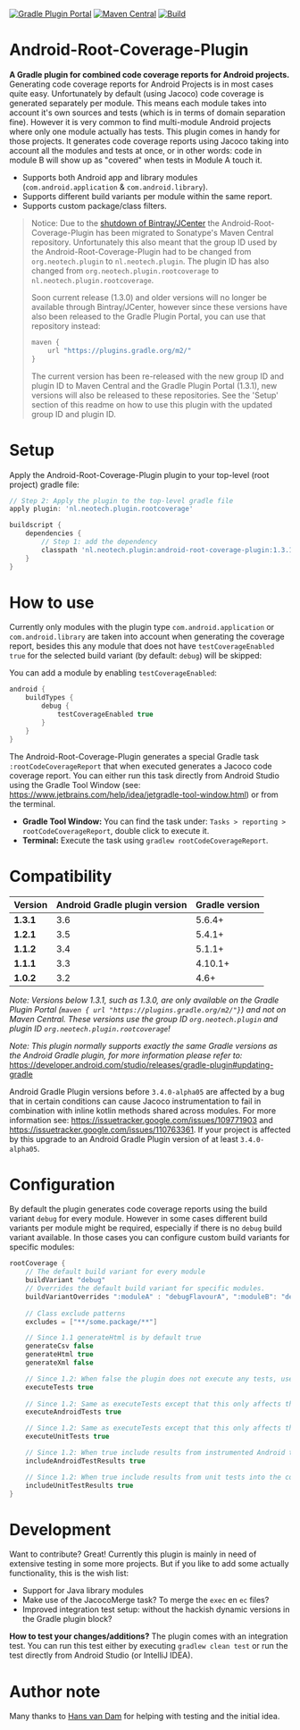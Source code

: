 [![Gradle Plugin Portal](https://img.shields.io/maven-metadata/v/https/plugins.gradle.org/m2/nl.neotech.plugin/android-root-coverage-plugin/maven-metadata.xml.svg?label=Gradle%20Plugin%20Portal)](https://plugins.gradle.org/plugin/nl.neotech.plugin.rootcoverage)
[![Maven Central](https://img.shields.io/maven-central/v/nl.neotech.plugin/android-root-coverage-plugin?label=Maven%20Central)](https://search.maven.org/artifact/nl.neotech.plugin/android-root-coverage-plugin)
[![Build](https://github.com/NeoTech-Software/Android-Root-Coverage-Plugin/actions/workflows/build.yml/badge.svg)](https://github.com/NeoTech-Software/Android-Root-Coverage-Plugin/actions/workflows/build.yml)

# Android-Root-Coverage-Plugin
**A Gradle plugin for combined code coverage reports for Android projects.**
Generating code coverage reports for Android Projects is in most cases quite easy. Unfortunately by
default (using Jacoco) code coverage is generated separately per module. This means each module
takes into account it's own sources and tests (which is in terms of domain separation fine). However
it is very common to find multi-module Android projects where only one module actually has tests.
This plugin comes in handy for those projects. It generates code coverage reports using Jacoco
taking into account all the modules and tests at once, or in other words: code in module B will show
up as "covered" when tests in Module A touch it.

  - Supports both Android app and library modules (`com.android.application` & `com.android.library`).
  - Supports different build variants per module within the same report.
  - Supports custom package/class filters.

> Notice: Due to the [shutdown of Bintray/JCenter](https://jfrog.com/blog/into-the-sunset-bintray-jcenter-gocenter-and-chartcenter/)
> the Android-Root-Coverage-Plugin has been migrated
> to Sonatype's Maven Central repository. Unfortunately this also meant that the group ID used by
> the Android-Root-Coverage-Plugin had to be changed from `org.neotech.plugin` to
> `nl.neotech.plugin`. The plugin ID has also changed from `org.neotech.plugin.rootcoverage` to
> `nl.neotech.plugin.rootcoverage`.
>
> Soon current release (1.3.0) and older versions will no longer be available through
> Bintray/JCenter, however since these versions have also been released to the Gradle Plugin Portal,
> you can use that repository instead:
> ```groovy
> maven {
>     url "https://plugins.gradle.org/m2/"
> }
> ```
>
> The current version has been re-released with the new group ID and plugin ID to Maven Central and
> the Gradle Plugin Portal (1.3.1), new versions will also be released to these repositories. See
> the 'Setup' section of this readme on how to use this plugin with the updated group ID and
> plugin ID.

# Setup
Apply the Android-Root-Coverage-Plugin plugin to your top-level (root project) gradle file:

```groovy
// Step 2: Apply the plugin to the top-level gradle file
apply plugin: 'nl.neotech.plugin.rootcoverage'

buildscript {
    dependencies {
        // Step 1: add the dependency
        classpath 'nl.neotech.plugin:android-root-coverage-plugin:1.3.1'
    }
}
```


# How to use
Currently only modules with the plugin type `com.android.application` or `com.android.library` are
taken into account when generating the coverage report, besides this any module that does not have
`testCoverageEnabled true` for the selected build variant (by default: `debug`) will be skipped:

You can add a module by enabling `testCoverageEnabled`:
```groovy
android {
    buildTypes {
        debug {
            testCoverageEnabled true
        }
    }
}
```

The Android-Root-Coverage-Plugin generates a special Gradle task `:rootCodeCoverageReport` that when
executed generates a Jacoco code coverage report. You can either run this task directly from
Android Studio using the Gradle Tool Window (see:
<https://www.jetbrains.com/help/idea/jetgradle-tool-window.html>) or from the terminal.

- **Gradle Tool Window:** You can find the task under: `Tasks > reporting > rootCodeCoverageReport`, double click to  execute it.
- **Terminal:** Execute the task using `gradlew rootCodeCoverageReport`.


# Compatibility
| Version       | Android Gradle plugin version | Gradle version |
| ------------- | ----------------------------- | -------------- |
| **1.3.1**     | 3.6                           | 5.6.4+         |
| **1.2.1**     | 3.5                           | 5.4.1+         |
| **1.1.2**     | 3.4                           | 5.1.1+         |
| **1.1.1**     | 3.3                           | 4.10.1+        |
| **1.0.2**     | 3.2                           | 4.6+           |

*Note: Versions below 1.3.1, such as 1.3.0, are only available on the Gradle Plugin Portal
(`maven { url "https://plugins.gradle.org/m2/"}`) and not on Maven Central. These versions use the
group ID `org.neotech.plugin` and plugin ID `org.neotech.plugin.rootcoverage`!*

*Note: This plugin normally supports exactly the same Gradle versions as the Android Gradle
plugin, for more information please refer to:* 
<https://developer.android.com/studio/releases/gradle-plugin#updating-gradle>

Android Gradle Plugin versions before `3.4.0-alpha05` are affected by a bug that in certain conditions can
cause Jacoco instrumentation to fail in combination with inline kotlin methods shared across modules. For more information
see: <https://issuetracker.google.com/issues/109771903> and <https://issuetracker.google.com/issues/110763361>.
If your project is affected by this upgrade to an Android Gradle Plugin version of at least `3.4.0-alpha05`.


# Configuration
By default the plugin generates code coverage reports using the build variant `debug` for every
module. However in some cases different build variants per module might be required, especially if
there is no `debug` build variant available. In those cases you can configure custom build variants
for specific modules:

```groovy
rootCoverage {
    // The default build variant for every module
    buildVariant "debug"
    // Overrides the default build variant for specific modules.
    buildVariantOverrides ":moduleA" : "debugFlavourA", ":moduleB": "debugFlavourA"
    
    // Class exclude patterns
    excludes = ["**/some.package/**"]

    // Since 1.1 generateHtml is by default true
    generateCsv false
    generateHtml true
    generateXml false

    // Since 1.2: When false the plugin does not execute any tests, useful when you run the tests manually or remote (Firebase Test Lab)
    executeTests true
    
    // Since 1.2: Same as executeTests except that this only affects the instrumented Android tests
    executeAndroidTests true

    // Since 1.2: Same as executeTests except that this only affects the unit tests
    executeUnitTests true

    // Since 1.2: When true include results from instrumented Android tests into the coverage report
    includeAndroidTestResults true

    // Since 1.2: When true include results from unit tests into the coverage report
    includeUnitTestResults true
}
```


# Development
Want to contribute? Great! Currently this plugin is mainly in need of extensive testing in some more
projects. But if you like to add some actually functionality, this is the wish list:

- Support for Java library modules
- Make use of the JacocoMerge task? To merge the `exec` en `ec` files?
- Improved integration test setup: without the hackish dynamic versions in the Gradle plugin block?

**How to test your changes/additions?**
The plugin comes with an integration test. You can run this test either by executing
`gradlew clean test` or run the test directly from Android Studio (or IntelliJ IDEA).


# Author note
Many thanks to [Hans van Dam](https://github.com/hansvdam) for helping with testing and the initial idea.
